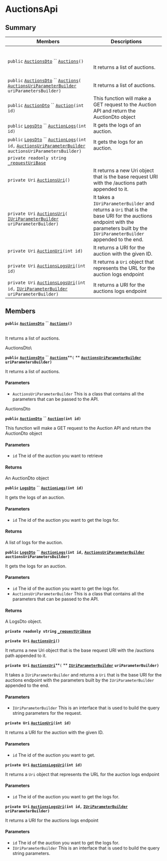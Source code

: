 # AuctionsApi

## Summary

| Members                                                                                                                                                                                                                                                                                                                                                                            | Descriptions                                                                                                                                                                      |
| ---------------------------------------------------------------------------------------------------------------------------------------------------------------------------------------------------------------------------------------------------------------------------------------------------------------------------------------------------------------------------------- | --------------------------------------------------------------------------------------------------------------------------------------------------------------------------------- |
| `public` [`AuctionsDto`](AtomicMarketApiClient--Auctions--AuctionsDto.md) `` [`Auctions`](AtomicMarketApiClient--Auctions--AuctionsApi.md#class\_atomic\_market\_api\_client\_1\_1\_auctions\_1\_1\_auctions\_api\_1a70929369a29816434cb7aa9f1fdccf6d)`()`                                                                                                                         | <p><br><br>It returns a list of auctions.</p>                                                                                                                                     |
| `public` [`AuctionsDto`](AtomicMarketApiClient--Auctions--AuctionsDto.md) `` [`Auctions`](AtomicMarketApiClient--Auctions--AuctionsApi.md#class\_atomic\_market\_api\_client\_1\_1\_auctions\_1\_1\_auctions\_api\_1aeaf2bbabe05b932fa38d1b79497c7043)`(` [`AuctionsUriParameterBuilder`](AtomicMarketApiClient--Auctions--AuctionsUriParameterBuilder.md) `uriParametersBuilder)` | It returns a list of auctions.                                                                                                                                                    |
| `public` [`AuctionDto`](AtomicMarketApiClient--Auctions--AuctionDto.md) `` [`Auction`](AtomicMarketApiClient--Auctions--AuctionsApi.md#class\_atomic\_market\_api\_client\_1\_1\_auctions\_1\_1\_auctions\_api\_1a75d59e4d934eedd845e155b6d817c20c)`(int id)`                                                                                                                      | This function will make a GET request to the Auction API and return the AuctionDto object                                                                                         |
| `public` [`LogsDto`](AtomicMarketApiClient--LogsDto.md) `` [`AuctionLogs`](AtomicMarketApiClient--Auctions--AuctionsApi.md#class\_atomic\_market\_api\_client\_1\_1\_auctions\_1\_1\_auctions\_api\_1a178c421fd59a002913bea678297638d1)`(int id)`                                                                                                                                  | It gets the logs of an auction.                                                                                                                                                   |
| `public` [`LogsDto`](AtomicMarketApiClient--LogsDto.md) `` [`AuctionLogs`](AtomicMarketApiClient--Auctions--AuctionsApi.md#class\_atomic\_market\_api\_client\_1\_1\_auctions\_1\_1\_auctions\_api\_1a6f24b011e6579c0d001529b9947dbb0f)`(int id,` [`AuctionsUriParameterBuilder`](AtomicMarketApiClient--Auctions--AuctionsUriParameterBuilder.md) `auctionsUriParametersBuilder)` | It gets the logs for an auction.                                                                                                                                                  |
| `private readonly string` [`_requestUriBase`](AtomicMarketApiClient--Auctions--AuctionsApi.md#class\_atomic\_market\_api\_client\_1\_1\_auctions\_1\_1\_auctions\_api\_1a1854c4909a1013a684af16fb52e8a387)                                                                                                                                                                         |                                                                                                                                                                                   |
| `private Uri` [`AuctionsUri`](AtomicMarketApiClient--Auctions--AuctionsApi.md#class\_atomic\_market\_api\_client\_1\_1\_auctions\_1\_1\_auctions\_api\_1ab42930e70b2df9b11371f9a5cff854e7)`()`                                                                                                                                                                                     | It returns a new Uri object that is the base request URI with the /auctions path appended to it.                                                                                  |
| `private Uri` [`AuctionsUri`](AtomicMarketApiClient--Auctions--AuctionsApi.md#class\_atomic\_market\_api\_client\_1\_1\_auctions\_1\_1\_auctions\_api\_1a903e474e53b0416ec3e5a4e2d79ce7be)`(` [`IUriParameterBuilder`](AtomicMarketApiClient--Core.md) `uriParameterBuilder)`                                                                                                      | It takes a `IUriParameterBuilder` and returns a `Uri` that is the base URI for the auctions endpoint with the parameters built by the `IUriParameterBuilder` appended to the end. |
| `private Uri` [`AuctionUri`](AtomicMarketApiClient--Auctions--AuctionsApi.md#class\_atomic\_market\_api\_client\_1\_1\_auctions\_1\_1\_auctions\_api\_1ad7b1311a6988538438e4bd558e0a880e)`(int id)`                                                                                                                                                                                | It returns a URI for the auction with the given ID.                                                                                                                               |
| `private Uri` [`AuctionsLogsUri`](AtomicMarketApiClient--Auctions--AuctionsApi.md#class\_atomic\_market\_api\_client\_1\_1\_auctions\_1\_1\_auctions\_api\_1a85f4050f63ad9b1645e4d1adbadf436e)`(int id)`                                                                                                                                                                           | It returns a `Uri` object that represents the URL for the auction logs endpoint                                                                                                   |
| `private Uri` [`AuctionsLogsUri`](AtomicMarketApiClient--Auctions--AuctionsApi.md#class\_atomic\_market\_api\_client\_1\_1\_auctions\_1\_1\_auctions\_api\_1a2e4a85fd8c17dec0515efe4bd683fa77)`(int id,` [`IUriParameterBuilder`](AtomicMarketApiClient--Core.md) `uriParameterBuilder)`                                                                                           | It returns a URI for the auctions logs endpoint                                                                                                                                   |

## Members

**`public`** [**`AuctionsDto`**](AtomicMarketApiClient--Auctions--AuctionsDto.md) **``** [**`Auctions`**](AtomicMarketApiClient--Auctions--AuctionsApi.md#class\_atomic\_market\_api\_client\_1\_1\_auctions\_1\_1\_auctions\_api\_1a70929369a29816434cb7aa9f1fdccf6d)**`()`**

\
It returns a list of auctions.

AuctionsDto\


**`public`** [**`AuctionsDto`**](AtomicMarketApiClient--Auctions--AuctionsDto.md) **``** [**`Auctions`**](AtomicMarketApiClient--Auctions--AuctionsApi.md#class\_atomic\_market\_api\_client\_1\_1\_auctions\_1\_1\_auctions\_api\_1aeaf2bbabe05b932fa38d1b79497c7043)**`(` ** [**`AuctionsUriParameterBuilder`**](AtomicMarketApiClient--Auctions--AuctionsUriParameterBuilder.md) **`uriParametersBuilder)`**

It returns a list of auctions.

#### Parameters

* `AuctionsUriParameterBuilder` This is a class that contains all the parameters that can be passed to the API.

AuctionsDto

**`public`** [**`AuctionDto`**](AtomicMarketApiClient--Auctions--AuctionDto.md) **``** [**`Auction`**](AtomicMarketApiClient--Auctions--AuctionsApi.md#class\_atomic\_market\_api\_client\_1\_1\_auctions\_1\_1\_auctions\_api\_1a75d59e4d934eedd845e155b6d817c20c)**`(int id)`**

This function will make a GET request to the Auction API and return the AuctionDto object

#### Parameters

* `id` The id of the auction you want to retrieve

#### Returns

An AuctionDto object

**`public`** [**`LogsDto`**](AtomicMarketApiClient--LogsDto.md) **``** [**`AuctionLogs`**](AtomicMarketApiClient--Auctions--AuctionsApi.md#class\_atomic\_market\_api\_client\_1\_1\_auctions\_1\_1\_auctions\_api\_1a178c421fd59a002913bea678297638d1)**`(int id)`**

It gets the logs of an auction.

#### Parameters

* `id` The id of the auction you want to get the logs for.

#### Returns

A list of logs for the auction.

**`public`** [**`LogsDto`**](AtomicMarketApiClient--LogsDto.md) **``** [**`AuctionLogs`**](AtomicMarketApiClient--Auctions--AuctionsApi.md#class\_atomic\_market\_api\_client\_1\_1\_auctions\_1\_1\_auctions\_api\_1a6f24b011e6579c0d001529b9947dbb0f)**`(int id,`** [**`AuctionsUriParameterBuilder`**](AtomicMarketApiClient--Auctions--AuctionsUriParameterBuilder.md) **`auctionsUriParametersBuilder)`**

It gets the logs for an auction.

#### Parameters

* `id` The id of the auction you want to get the logs for.
* `AuctionsUriParameterBuilder` This is a class that contains all the parameters that can be passed to the API.

#### Returns

A LogsDto object.

**`private readonly string`** [**`_requestUriBase`**](AtomicMarketApiClient--Auctions--AuctionsApi.md#class\_atomic\_market\_api\_client\_1\_1\_auctions\_1\_1\_auctions\_api\_1a1854c4909a1013a684af16fb52e8a387)

**`private Uri`** [**`AuctionsUri`**](AtomicMarketApiClient--Auctions--AuctionsApi.md#class\_atomic\_market\_api\_client\_1\_1\_auctions\_1\_1\_auctions\_api\_1ab42930e70b2df9b11371f9a5cff854e7)**`()`**

It returns a new Uri object that is the base request URI with the /auctions path appended to it.

**`private Uri`** [**`AuctionsUri`**](AtomicMarketApiClient--Auctions--AuctionsApi.md#class\_atomic\_market\_api\_client\_1\_1\_auctions\_1\_1\_auctions\_api\_1a903e474e53b0416ec3e5a4e2d79ce7be)**`(` ** [**`IUriParameterBuilder`**](AtomicMarketApiClient--Core.md) **`uriParameterBuilder)`**

It takes a `IUriParameterBuilder` and returns a `Uri` that is the base URI for the auctions endpoint with the parameters built by the `IUriParameterBuilder` appended to the end.

#### Parameters

* `IUriParameterBuilder` This is an interface that is used to build the query string parameters for the request.

**`private Uri`** [**`AuctionUri`**](AtomicMarketApiClient--Auctions--AuctionsApi.md#class\_atomic\_market\_api\_client\_1\_1\_auctions\_1\_1\_auctions\_api\_1ad7b1311a6988538438e4bd558e0a880e)**`(int id)`**

It returns a URI for the auction with the given ID.

#### Parameters

* `id` The id of the auction you want to get.

**`private Uri`** [**`AuctionsLogsUri`**](AtomicMarketApiClient--Auctions--AuctionsApi.md#class\_atomic\_market\_api\_client\_1\_1\_auctions\_1\_1\_auctions\_api\_1a85f4050f63ad9b1645e4d1adbadf436e)**`(int id)`**

It returns a `Uri` object that represents the URL for the auction logs endpoint

#### Parameters

* `id` The id of the auction you want to get the logs for.

**`private Uri`** [**`AuctionsLogsUri`**](AtomicMarketApiClient--Auctions--AuctionsApi.md#class\_atomic\_market\_api\_client\_1\_1\_auctions\_1\_1\_auctions\_api\_1a2e4a85fd8c17dec0515efe4bd683fa77)**`(int id,`** [**`IUriParameterBuilder`**](AtomicMarketApiClient--Core.md) **`uriParameterBuilder)`**

It returns a URI for the auctions logs endpoint

#### Parameters

* `id` The id of the auction you want to get the logs for.
* `IUriParameterBuilder` This is an interface that is used to build the query string parameters.
